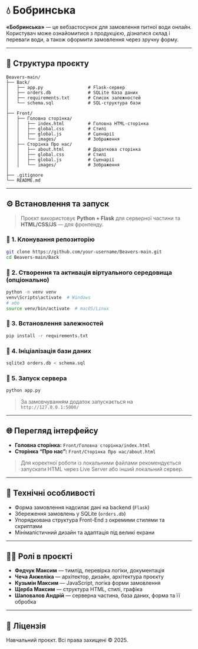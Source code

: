 # 💧 Бобринська

**«Бобринська»** — це вебзастосунок для замовлення питної води онлайн. Користувач може ознайомитися з продукцією, дізнатися склад і переваги води, а також оформити замовлення через зручну форму.

---

## 📂 Структура проєкту

```
Beavers-main/
├── Back/
│   ├── app.py                 # Flask-сервер
│   ├── orders.db              # SQLite база даних
│   ├── requirements.txt       # Список залежностей
│   └── schema.sql             # SQL-структура бази
│
├── Front/
│   ├── Головна сторінка/
│   │   ├── index.html         # Головна HTML-сторінка
│   │   ├── global.css         # Стилі
│   │   ├── global.js          # Сценарії
│   │   └── images/            # Зображення
│   ├── Сторінка Про нас/
│   │   ├── about.html         # Додаткова сторінка
│   │   ├── global.css         # Стилі
│   │   ├── global.js          # Сценарії
│   │   └── images/            # Зображення
│
├── .gitignore
└── README.md
```

---

## ⚙️ Встановлення та запуск

> Проєкт використовує **Python + Flask** для серверної частини та **HTML/CSS/JS** — для фронтенду.

### 📌 1. Клонування репозиторію

```bash
git clone https://github.com/your-username/Beavers-main.git
cd Beavers-main/Back
```

### 📌 2. Створення та активація віртуального середовища (опціонально)

```bash
python -m venv venv
venv\Scripts\activate  # Windows
# або
source venv/bin/activate  # macOS/Linux
```

### 📌 3. Встановлення залежностей

```bash
pip install -r requirements.txt
```

### 📌 4. Ініціалізація бази даних

```bash
sqlite3 orders.db < schema.sql
```

### 📌 5. Запуск сервера

```bash
python app.py
```

> За замовчуванням додаток запускається на `http://127.0.0.1:5000/`

---

## 🌐 Перегляд інтерфейсу

- **Головна сторінка:** `Front/Головна сторінка/index.html`
- **Сторінка “Про нас”:** `Front/Сторінка Про нас/about.html`

> Для коректної роботи із локальними файлами рекомендується запускати HTML через Live Server або інший локальний сервер.

---

## 📌 Технічні особливості

- Форма замовлення надсилає дані на backend (`Flask`)
- Збереження замовлень у SQLite (`orders.db`)
- Упорядкована структура Front-End з окремими стилями та скриптами
- Мінімалістичний дизайн та адаптація під великі екрани

---

## 👨‍💻 Ролі в проєкті

- **Федчук Максим** — тимлід, перевірка логіки, документація
- **Чеча Анжеліка** — архітектор, дизайн, архітектура проєкту
- **Кузьмін Максим** — JavaScript, логіка форми замовлення
- **Щерба Максим** — структура HTML, стилі, графіка
- **Шаповалов Андрій** — серверна частина, база даних, форма та її обробка

---

## 📃 Ліцензія

Навчальний проєкт. Всі права захищені © 2025.

